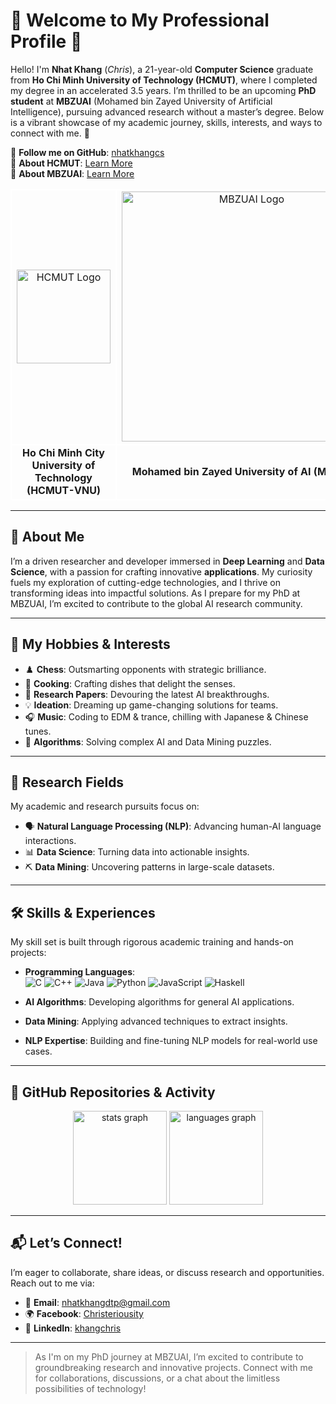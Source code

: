 # 🌟 Welcome to My Professional Profile 🌟

Hello! I'm **Nhat Khang** (_Chris_), a 21-year-old **Computer Science** graduate from **Ho Chi Minh University of Technology (HCMUT)**, where I completed my degree in an accelerated 3.5 years. I’m thrilled to be an upcoming **PhD student** at **MBZUAI** (Mohamed bin Zayed University of Artificial Intelligence), pursuing advanced research without a master’s degree. Below is a vibrant showcase of my academic journey, skills, interests, and ways to connect with me. 🚀

🔗 **Follow me on GitHub**: [nhatkhangcs](https://github.com/nhatkhangcs?tab=followers)  
🔗 **About HCMUT**: [Learn More](https://oisp.hcmut.edu.vn/en/)  
🔗 **About MBZUAI**: [Learn More](https://mbzuai.ac.ae/)

<div align="center">
  <table style="border: none; border-collapse: collapse;">
    <tr>
      <td align="center" style="border: 2px solid white;">
        <img src="https://upload.wikimedia.org/wikipedia/commons/d/de/HCMUT_official_logo.png"
          alt="HCMUT Logo" 
          width=150px
          />
      </td>
      <td align="center" style="border: 2px solid white;">
        <img src="https://ai-nexus.mbzuai.ac.ae/wp-content/themes/ai-nexus/assets/images/nexus/mbzuai-logo.svg" 
          alt="MBZUAI Logo" 
          width=400px
          />
      </td>
    </tr>
    <tr>
      <td align="center" style="border: 2px solid white;"><strong>Ho Chi Minh City University of Technology (HCMUT-VNU)</strong></td>
      <td align="center" style="border: 2px solid white;"><strong>Mohamed bin Zayed University of AI (MBZUAI)</strong></td>
    </tr>
  </table>
</div>

---

## 🎯 About Me

I’m a driven researcher and developer immersed in **Deep Learning** and **Data Science**, with a passion for crafting innovative **applications**. My curiosity fuels my exploration of cutting-edge technologies, and I thrive on transforming ideas into impactful solutions. As I prepare for my PhD at MBZUAI, I’m excited to contribute to the global AI research community.

---

## 🧩 My Hobbies & Interests

- ♟️ **Chess**: Outsmarting opponents with strategic brilliance.  
- 🍴 **Cooking**: Crafting dishes that delight the senses.  
- 📖 **Research Papers**: Devouring the latest AI breakthroughs.  
- 💡 **Ideation**: Dreaming up game-changing solutions for teams.  
- 🎧 **Music**: Coding to EDM & trance, chilling with Japanese & Chinese tunes.  
- 🧩 **Algorithms**: Solving complex AI and Data Mining puzzles.  

---

## 🔬 Research Fields

My academic and research pursuits focus on:  
- 🗣️ **Natural Language Processing (NLP)**: Advancing human-AI language interactions.  
- 📊 **Data Science**: Turning data into actionable insights.  
- ⛏️ **Data Mining**: Uncovering patterns in large-scale datasets.  

---

## 🛠️ Skills & Experiences

My skill set is built through rigorous academic training and hands-on projects:  
- **Programming Languages**:  
  ![C](https://img.shields.io/badge/-C-00599C?style=flat-square&logo=c) 
  ![C++](https://img.shields.io/badge/-C++-00599C?style=flat-square&logo=c%2B%2B) 
  ![Java](https://img.shields.io/badge/-Java-007396?style=flat-square&logo=java) 
  ![Python](https://img.shields.io/badge/-Python-3776AB?style=flat-square&logo=python) 
  ![JavaScript](https://img.shields.io/badge/-JavaScript-F7DF1E?style=flat-square&logo=javascript) 
  ![Haskell](https://img.shields.io/badge/-Haskell-5D4F85?style=flat-square&logo=haskell)  

- **AI Algorithms**: Developing algorithms for general AI applications.  
- **Data Mining**: Applying advanced techniques to extract insights.  
- **NLP Expertise**: Building and fine-tuning NLP models for real-world use cases.  

---

## 📂 GitHub Repositories & Activity

<div align="center">
  <img src="https://github-readme-stats.vercel.app/api?username=nhatkhangcs&hide_title=false&hide_rank=false&show_icons=true&include_all_commits=true&count_private=true&disable_animations=false&theme=dracula&locale=en&hide_border=false" height="150" alt="stats graph"  />
  <img src="https://github-readme-stats.vercel.app/api/top-langs?username=nhatkhangcs&locale=en&hide_title=false&layout=compact&card_width=320&langs_count=5&theme=dracula&hide_border=false" height="150" alt="languages graph"  />
</div>

---

## 📬 Let’s Connect!

I’m eager to collaborate, share ideas, or discuss research and opportunities. Reach out to me via:  
- 📧 **Email**: [nhatkhangdtp@gmail.com](mailto:nhatkhangdtp@gmail.com)  
- 🌍 **Facebook**: [Christeriousity](https://www.facebook.com/Christeriousity/)  
- 💼 **LinkedIn**: [khangchris](https://www.linkedin.com/in/khangchris/)  

---

> As I'm on my PhD journey at MBZUAI, I’m excited to contribute to groundbreaking research and innovative projects. Connect with me for collaborations, discussions, or a chat about the limitless possibilities of technology!
